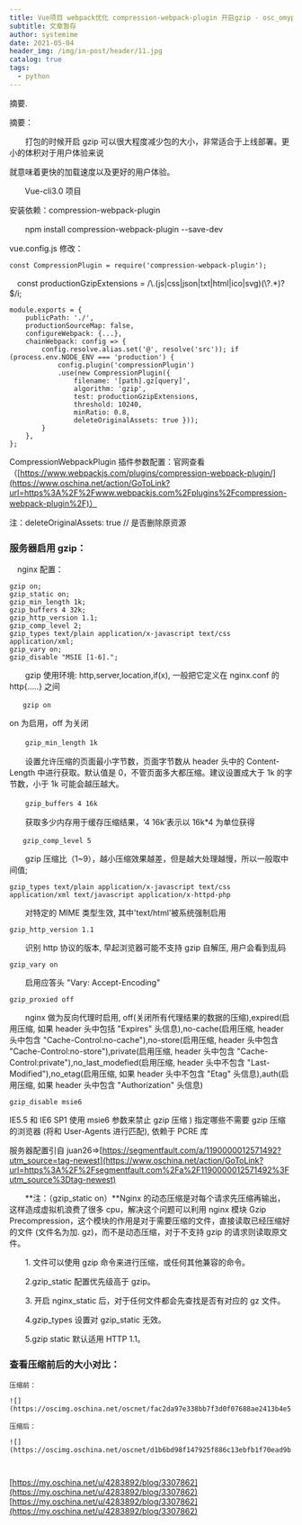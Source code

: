 ```yaml
---
title: Vue项目 webpack优化 compression-webpack-plugin 开启gzip - osc_omyprm56的个人空间 - OSCHINA - 中文开源技术交流社区
subtitle: 文章暂存
author: systemime
date: 2021-05-04
header_img: /img/in-post/header/11.jpg
catalog: true
tags:
  - python
---
```

摘要.

<!-- more -->
摘要：

　　打包的时候开启 gzip 可以很大程度减少包的大小，非常适合于上线部署。更小的体积对于用户体验来说

就意味着更快的加载速度以及更好的用户体验。

       Vue-cli3.0 项目

安装依赖：compression-webpack-plugin

　　npm install compression-webpack-plugin --save-dev

vue.config.js 修改：

```
const CompressionPlugin = require('compression-webpack-plugin');  

```

　const productionGzipExtensions = /\\.(js|css|json|txt|html|ico|svg)(\\?.\*)?$/i;

    module.exports = {
        publicPath: './',
        productionSourceMap: false,
        configureWebpack: {...},
        chainWebpack: config => {
            config.resolve.alias.set('@', resolve('src')); if (process.env.NODE_ENV === 'production') {
                config.plugin('compressionPlugin')
                .use(new CompressionPlugin({
                    filename: '[path].gz[query]',
                    algorithm: 'gzip',
                    test: productionGzipExtensions,
                    threshold: 10240,
                    minRatio: 0.8,
                    deleteOriginalAssets: true }));
            }
        },
    };

CompressionWebpackPlugin 插件参数配置：官网查看（[https://www.webpackjs.com/plugins/compression-webpack-plugin/](https://www.oschina.net/action/GoToLink?url=https%3A%2F%2Fwww.webpackjs.com%2Fplugins%2Fcompression-webpack-plugin%2F)）

注：deleteOriginalAssets: true // 是否删除原资源

### 服务器启用 gzip：

　nginx 配置：

    gzip on;
    gzip_static on;
    gzip_min_length 1k;
    gzip_buffers 4 32k;
    gzip_http_version 1.1;
    gzip_comp_level 2;
    gzip_types text/plain application/x-javascript text/css application/xml;
    gzip_vary on;
    gzip_disable "MSIE [1-6].";

　　gzip 使用环境: http,server,location,if(x), 一般把它定义在 nginx.conf 的 http{…..} 之间

`　　gzip on`

on 为启用，off 为关闭

　　`gzip_min_length 1k`

　　设置允许压缩的页面最小字节数，页面字节数从 header 头中的 Content-Length 中进行获取。默认值是 0，不管页面多大都压缩。建议设置成大于 1k 的字节数，小于 1k 可能会越压越大。

　　`gzip_buffers 4 16k`

　　获取多少内存用于缓存压缩结果，‘4 16k’表示以 16k\*4 为单位获得

`　　gzip_comp_level 5`

　　gzip 压缩比（1~9），越小压缩效果越差，但是越大处理越慢，所以一般取中间值;

`gzip_types text/plain application/x-javascript text/css application/xml text/javascript application/x-httpd-php`

　　对特定的 MIME 类型生效, 其中'text/html’被系统强制启用

`gzip_http_version 1.1`

　　识别 http 协议的版本, 早起浏览器可能不支持 gzip 自解压, 用户会看到乱码

`gzip_vary on`

　　启用应答头 "Vary: Accept-Encoding"

`gzip_proxied off`

　　nginx 做为反向代理时启用, off(关闭所有代理结果的数据的压缩),expired(启用压缩, 如果 header 头中包括 "Expires" 头信息),no-cache(启用压缩, header 头中包含 "Cache-Control:no-cache"),no-store(启用压缩, header 头中包含 "Cache-Control:no-store"),private(启用压缩, header 头中包含 "Cache-Control:private"),no_last_modefied(启用压缩, header 头中不包含 "Last-Modified"),no_etag(启用压缩, 如果 header 头中不包含 "Etag" 头信息),auth(启用压缩, 如果 header 头中包含 "Authorization" 头信息)

`gzip_disable msie6`

IE5.5 和 IE6 SP1 使用 msie6 参数来禁止 gzip 压缩 ) 指定哪些不需要 gzip 压缩的浏览器 (将和 User-Agents 进行匹配), 依赖于 PCRE 库

服务器配置引自 juan26=>[https://segmentfault.com/a/1190000012571492?utm_source=tag-newest](https://www.oschina.net/action/GoToLink?url=https%3A%2F%2Fsegmentfault.com%2Fa%2F1190000012571492%3Futm_source%3Dtag-newest)

　　**注：（gzip_static on）**Nginx 的动态压缩是对每个请求先压缩再输出，这样造成虚拟机浪费了很多 cpu，解决这个问题可以利用 nginx 模块 Gzip Precompression，这个模块的作用是对于需要压缩的文件，直接读取已经压缩好的文件 (文件名为加. gz)，而不是动态压缩，对于不支持 gzip 的请求则读取原文件。 

　　1\. 文件可以使用 gzip 命令来进行压缩，或任何其他兼容的命令。

　　2.gzip_static 配置优先级高于 gzip。

　　3\. 开启 nginx_static 后，对于任何文件都会先查找是否有对应的 gz 文件。

　　4.gzip_types 设置对 gzip_static 无效。

　　5.gzip static 默认适用 HTTP 1.1。

### **查看压缩前后的大小对比：**

```
压缩前：

![](https://oscimg.oschina.net/oscnet/fac2da97e338bb7f3d0f07688ae2413b4e5.png)

压缩后：

![](https://oscimg.oschina.net/oscnet/d1b6bd98f147925f886c13ebfb1f70ead9b.png)



```

 [https://my.oschina.net/u/4283892/blog/3307862](https://my.oschina.net/u/4283892/blog/3307862) 
 [https://my.oschina.net/u/4283892/blog/3307862](https://my.oschina.net/u/4283892/blog/3307862)
